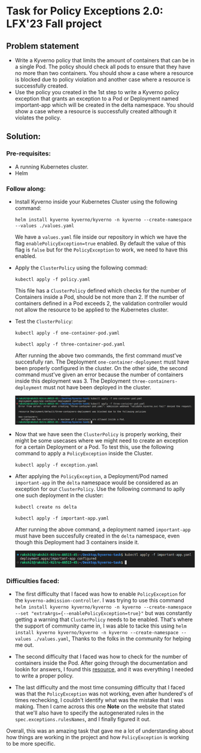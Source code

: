 # Task for Policy Exceptions 2.0: LFX'23 Fall project

## Problem statement

- Write a Kyverno policy that limits the amount of containers that can be in a single Pod. The policy should check all pods to ensure that they have no more than two containers. You should show a case where a resource is blocked due to policy violation and another case where a resource is successfully created.
- Use the policy you created in the 1st step to write a Kyverno policy exception that grants an exception to a Pod or Deployment named important-app which will be created in the delta namespace. You should show a case where a resource is successfully created although it violates the policy.

## Solution:

### Pre-requisites:

- A running Kubernetes cluster.
- Helm

### Follow along:

- Install Kyverno inside your Kubernetes Cluster using the following command:
    ```
    helm install kyverno kyverno/kyverno -n kyverno --create-namespace --values ./values.yaml
    ```
    We have a `values.yaml` file inside our repository in which we have the flag `enablePolicyException=true` enabled. By default the value of this flag is `false` but for the `PolicyException` to work, we need to have this enabled.

- Apply the `ClusterPolicy` using the following commad:
    ```
    kubectl apply -f policy.yaml
    ```
    This file has a `ClusterPolicy` defined which checks for the number of Containers inside a Pod, should be not more than 2. If the number of containers defined in a Pod exceeds 2, the validation controller would not allow the resource to be applied to the Kubernetes cluster.

- Test the `ClusterPolicy`:
    ```
    kubectl apply -f one-container-pod.yaml
    ```
    ```
    kubectl apply -f three-container-pod.yaml
    ```
    After running the above two commands, the first command must've succesfully ran. The Deployment `one-container-deployment` must have been properly configured in the cluster.
    On the other side, the second command must've given an error because the number of containers inside this deployment was 3. The Deployment `three-containers-deployment` must not have been deployed in the cluster.

    ![Image showing example](images/normal.png)

- Now that we have seen the `ClusterPolicy` is properly working, their might be some usecases where we might need to create an exception for a certain Deployment or a Pod. To test this,   use the following command to apply a `PolicyException` inside the Cluster.
    ```
    kubectl apply -f exception.yaml
    ```

- After applying the `PolicyException`, a Deployment/Pod named `important-app` in the `delta` namespace would be considered as an exception for our `ClusterPolicy`. Use the following command to aplly one such deployment in the cluster:
    ```
    kubectl create ns delta
    ```
    ```
    kubectl apply -f important-app.yaml
    ```

    After running the above command, a deployment named `important-app` must have been succesfully created in the `delta` namespace, even though this Deployment had 3 containers inside it.

    ![Image showing example](images/important.png)

### Difficulties faced:

- The first difficulty that I faced was how to enable `PolicyException` for the `kyverno-admission-controller`. I was trying to use this command `helm install kyverno kyverno/kyverno -n kyverno --create-namespace --set "extraArgs={--enablePolicyException=true}"` but was constantly getting a warning that `ClusterPolicy` needs to be enabled. That's where the support of community came in, I was able to tacke this using `helm install kyverno kyverno/kyverno -n kyverno --create-namespace --values ./values.yaml`, Thanks to the folks in the community for helping me out.

- The second difficulty that I faced was how to check for the number of containers inside the Pod. After going through the documentation and lookin for answers, I found this [resource](https://kyverno.io/policies/other/e-l/limit-containers-per-pod/limit-containers-per-pod/), and it was everything I needed to write a proper policy.

- The last difficulty and the most time consuming difficulty that I faced was that the `PolicyException` was not working, even after hundered's of times rechecking, I couldn't identify what was the mistake that I was making. Then I came across this one **Note** on the website that stated that we'll also have to specify the autogenerated rules in the `spec.exceptions.rulesNames`, and I finally figured it out.



Overall, this was an amazing task that gave me a lot of understanding about how things are working in the project and how `PolicyException` is working to be more specific.
